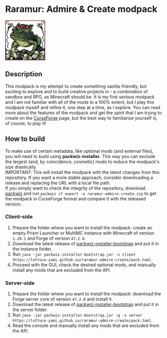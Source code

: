 # Raramur: Admire & Create modpack
![modpack logo](icon.png)

## Description
This modpack is my attempt to create something vanilla-friendly, but exciting to explore and to build creative projects in - a combination of sandbox and RPG, as Minecraft should be. It is my first serious modpack and I am not familiar with all of the mods to a 100% extent, but I play this modpack myself and refine it, one step at a time, as I explore. You can read more about the features of the modpack and get the spirit that I am trying to create on the [CurseForge](https://www.curseforge.com/minecraft/modpacks/raramur-admire-create) page, but the best way to familiarize yourself is, of course, to play it!

## How to build
To make use of certain metadata, like optional mods (and external files), you will need to build using **packwiz-installer**. This way you can exclude the largest (and, by coincidence, cosmetic) mods to reduce the modpack's size drastically.  
IMPORTANT: This will install the modpack with the latest changes from this repository. If you want a more stable approach, consider downloading a release and replacing the URL with a local file path.  
If you simply want to check the integrity of the repository, download [packwiz](https://github.com/packwiz/packwiz) and run `packwiz cf export -o raramur-admire-create.zip` to get the modpack in CurseForge format and compare it with the released version.

### Client-side
1. Prepare the folder where you want to install the modpack: create an empty Prism Launcher or MultiMC instance with Minecraft of version `1.20.1` and Forge of version `47.2.0`.
2. Download the latest release of [packwiz-installer-bootstrap](https://github.com/packwiz/packwiz-installer-bootstrap) and put it in the instance folder.
3. Run `java -jar packwiz-installer-bootstrap.jar -s client https://lottuce-yami.github.io/raramur-admire-create/pack.toml`.
4. Proceed with the GUI, check the desired optional mods, and manually install any mods that are excluded from the API.

### Server-side
1. Prepare the folder where you want to install the modpack: download the Forge server core of version `47.2.0` and install it.
2. Download the latest release of [packwiz-installer-bootstrap](https://github.com/packwiz/packwiz-installer-bootstrap) and put it in the server folder.
3. Run `java -jar packwiz-installer-bootstrap.jar -g -s server https://lottuce-yami.github.io/raramur-admire-create/pack.toml`.
4. Read the console and manually install any mods that are excluded from the API.
